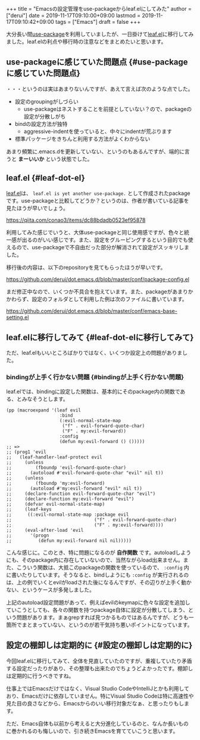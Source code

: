 +++
title = "Emacsの設定管理をuse-packageからleaf.elにしてみた"
author = ["derui"]
date = 2019-11-17T09:10:00+09:00
lastmod = 2019-11-17T09:10:42+09:00
tags = ["Emacs"]
draft = false
+++

大分長い間[use-package](https://github.com/jwiegley/use-package)を利用していましたが、一日掛けて[leaf.el](https://github.com/conao3/leaf.el)に移行してみました。leaf.elの利点や移行時の注意などをまとめたいと思います。

<!--more-->


## use-packageに感じていた問題点 {#use-packageに感じていた問題点}

・・・というのは実はあまりないんですが、あえて言えば次のような点でした。

-   設定のgroupingがしづらい
    -   use-packageはネストすることを前提としていない？ので、packageの設定が分散しがち
-   bindの設定方法が独特
    -   aggressive-indentを使っていると、中々にindentが荒ぶります
-   標準パッケージをきちんと利用する方法がよくわからない

あまり頻繁に.emacs.dを更新していない、というのもあるんですが、端的に言うと **まーいいか** という状態でした。


## leaf.el {#leaf-dot-el}

[leaf.el](https://github.com/conao3/leaf.el)は、 `leaf.el is yet another use-package.` として作成されたpackageです。use-packageと比較してどうか？というのは、作者が書いている記事を見たほうが早いでしょう。

<https://qiita.com/conao3/items/dc88bdadb0523ef95878>

利用してみた感じでいうと、大体use-packageと同じ使用感ですが、色々と統一感が出るのがいい感じです。また、設定をグルーピングするという目的でも使えるので、use-packageで不自由だった部分が解消されて設定がスッキリしました。

移行後の内容は、以下のrepositoryを見てもらったほうが早いです。

<https://github.com/derui/dot.emacs.d/blob/master/conf/package-config.el>

まだ修正中なので、いくつか不具合を抱えています。また、packageがあまりかかわらず、設定のフォルダとして利用した例は次のファイルに書いています。

<https://github.com/derui/dot.emacs.d/blob/master/conf/emacs-base-setting.el>


## leaf.elに移行してみて {#leaf-dot-elに移行してみて}

ただ、leaf.elもいいところばかりではなく、いくつか設定上の問題がありました。


### bindingが上手く行かない問題 {#bindingが上手く行かない問題}

leaf.elでは、bindingに設定した関数は、基本的にそのpackage内の関数である、とみなそうとします。

```emacs-lisp
(pp (macroexpand '(leaf evil
                    :bind
                    (:evil-normal-state-map
                     ("f" . evil-forward-quote-char)
                     ("F" . my:evil-forward))
                    :config
                    (defun my:evil-forward () ()))))
;; =>
;; (prog1 'evil
;;   (leaf-handler-leaf-protect evil
;;     (unless
;;         (fboundp 'evil-forward-quote-char)
;;       (autoload #'evil-forward-quote-char "evil" nil t))
;;     (unless
;;         (fboundp 'my:evil-forward)
;;       (autoload #'my:evil-forward "evil" nil t))
;;     (declare-function evil-forward-quote-char "evil")
;;     (declare-function my:evil-forward "evil")
;;     (defvar evil-normal-state-map)
;;     (leaf-keys
;;      ((:evil-normal-state-map :package evil
;;                               ("f" . evil-forward-quote-char)
;;                               ("F" . my:evil-forward))))
;;     (eval-after-load 'evil
;;       '(progn
;;          (defun my:evil-forward nil nil)))))
```

こんな感じに。このとき、特に問題になるのが **自作関数** です。autoloadしようにも、そのpackage内に存在していないので、当然ながらload出来ません。また、こういう関数は、大抵このpackageの関数を使っているので、 `:config` 内に書いたりしています。そうなると、bindしようにも `:config` が実行されるのは、上の例でいくとevilがloadされた後になるんですが、その辺りが上手く動かない、というケースが多発しました。

上記のautoload設定問題があって、例えばevilのkeymapに色々な設定を追加していこうとしても、各々の関数を持つpackage自体に設定が分散してしまう、という問題があります。まぁgrepすれば見つかるものではあるんですが、どうも一箇所でまとまっていない、というのが若干気持ち悪いポイントになっています。


## 設定の棚卸しは定期的に {#設定の棚卸しは定期的に}

今回leaf.elに移行してみて、全体を見直していたのですが、重複していたり矛盾する設定だったりがあり、その整理も出来たのでちょうどよかったです。棚卸しは定期的に行うべきですね。

仕事上ではEmacsだけではなく、Visual Studio CodeやIntelliJとかも利用しており、Emacsだけに依存していません。特にVisual Studio Codeは特に高速性や見た目の良さなどから、Emacsからのいい移行対象だなぁ、と思ったりもします。

ただ、Emacs自体も以前から考えると大分進化しているのと、なんか長いものに巻かれるのも悔しいので、引き続きEmacsを育てていこうと思います。
